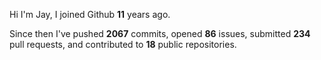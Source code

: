 Hi I'm Jay, I joined Github **11** years ago.

Since then I've pushed **2067** commits, opened **86** issues, submitted **234** pull requests, and contributed to **18** public repositories.
